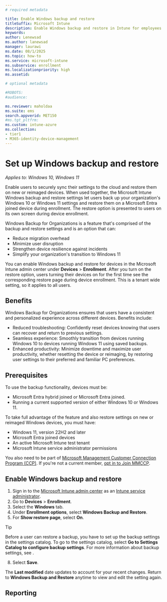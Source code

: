 ```yaml
---
# required metadata

title: Enable Windows backup and restore  
titleSuffix: Microsoft Intune
description: Enable Windows backup and restore in Intune for employees or students.
keywords:
author: Lenewsad
ms.author: lanewsad
manager: laurawi
ms.date: 08/1/2025
ms.topic: how-to
ms.service: microsoft-intune
ms.subservice: enrollment
ms.localizationpriority: high
ms.assetid:

# optional metadata

#ROBOTS:
#audience:

ms.reviewer: maholdaa
ms.suite: ems
search.appverid: MET150
#ms.tgt_pltfrm:
ms.custom: intune-azure
ms.collection:
- tier1
- M365-identity-device-management
---
```


# Set up Windows backup and restore  

*Applies to: Windows 10, Windows 11*

Enable users to securely sync their settings to the cloud and restore them on new or reimaged devices. When used together, the Microsoft Intune Windows backup and restore settings let users back up your organization's Windows 10 or Windows 11 settings and restore them on a Microsoft Entra joined device during enrollment. The restore option is presented to users on its own screen during device enrollment.   

Windows Backup for Organizations is a feature that's comprised of the backup and restore settings and is an option that can: 

* Reduce migration overhead
* Minimize user disruption  
* Strengthen device resilience against incidents  
* Simplify your organization's transition to Windows 11

You can enable Windows backup and restore for devices in the Microsoft Intune admin center under **Devices** > **Enrollment**. After you turn on the restore option, users turning their devices on for the first time see the corresponding restore page during device enrollment. This is a tenant wide setting, so it applies to all users.  

## Benefits  

Windows Backup for Organizations ensures that users have a consistent and personalized experience across different devices. Benefits include:  

* Reduced troubleshooting: Confidently reset devices knowing that users can recover and return to previous settings.   
* Seamless experience: Smoothly transition from devices running Windows 10 to devices running Windows 11 using saved backups. 
* Enhanced productivity: Minimize downtime and maximize user productivity, whether resetting the device or reimaging, by restoring user settings to their preferred and familiar PC preferences.  

## Prerequisites 

To use the backup functionality, devices must be:  

* Microsoft Entra hybrid joined or Microsoft Entra joined.  
* Running a current supported version of either Windows 10 or Windows 11.  

To take full advantage of the feature and also restore settings on new or reimaged Windows devices, you must have:  

- Windows 11, version 22H2 and later
- Microsoft Entra joined devices
- An active Microsoft Intune test tenant 
- Microsoft Intune service administrator permissions  

You also need to be part of [Microsoft Management Customer Connection Program (CCP)](https://techcommunity.microsoft.com/blog/windows-itpro-blog/innovate-with-the-microsoft-management-customer-connection-program/4284753). If you're not a current member, [opt in to Join MMCCP](aka.ms/JoinMMCCP).  

## Enable Windows backup and restore   
 
1. Sign in to the [Microsoft Intune admin center](https://go.microsoft.com/fwlink/?linkid=2109431) as an [Intune service administrator](/entra/identity/role-based-access-control/permissions-reference#intune-administrator).  
2. Go to **Devices** > **Enrollment**.  
3. Select the **Windows** tab. 
4. Under **Enrollment options**, select **Windows Backup and Restore**.  
7. For **Show restore page**, select **On**. 

>[!TIP]
> Before a user can restore a backup, you have to set up the backup settings in the settings catalog. To go to the settings catalog, select **Go to Settings Catalog to configure backup settings**. For more information about backup settings, see []().  

8. Select **Save**.

The **Last modified** date updates to account for your recent changes. Return to **Windows Backup and Restore** anytime to view and edit the setting again.   

## Reporting  




<!-- >> [!div class="mx-imgBorder"]
> ![Example image of an enrollment notification configured in Intune, notifying the recipient that a device named *Nia's iPhone" was enrolled, and includes HTML elements such as bolded font and a hyperlink, device details, contact information, and privacy statement.](./media/enrollment-notifications/enrollment-notification-message.png) -->





